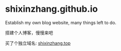 # shixinzhang.github.io
Establish my own blog website, many things left to do.

搭建个人博客，慢慢来吧

买了个独立域名: [shixinzhang.top](shixinzhang.top)
